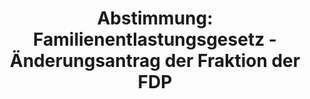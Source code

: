---
abstimmung:
  abstimmung: 2
  bundestagssitzung: 39
  legislaturperiode: 19
categories:
- Todo
data:
- title: Abstimmungsergebnis 20180614_2-data.pdf
  url: /res/2021-btw/abstimmungsergebnisse/20180614_2-data.pdf
- title: Abstimmungsergebnis 20180614_2_xls-data.xls
  url: /res/2021-btw/abstimmungsergebnisse/20180614_2_xls-data.xls
- title: Abstimmungsergebnis 20180614_2_xls-datacsv
  url: /res/2021-btw/abstimmungsergebnisse/csv/20180614_2_xls-datacsv
ergebnis:
  afd:
    enthaltung: 0
    gesamt: 92
    ja: 0
    nein: 82
    nichtabgegeben: 10
    ungueltig: 0
  bü90/gr:
    enthaltung: 0
    gesamt: 67
    ja: 0
    nein: 63
    nichtabgegeben: 4
    ungueltig: 0
  cdu/csu:
    enthaltung: 0
    gesamt: 246
    ja: 230
    nein: 0
    nichtabgegeben: 16
    ungueltig: 0
  die linke.:
    enthaltung: 0
    gesamt: 69
    ja: 0
    nein: 62
    nichtabgegeben: 7
    ungueltig: 0
  fdp:
    enthaltung: 0
    gesamt: 80
    ja: 73
    nein: 0
    nichtabgegeben: 7
    ungueltig: 0
  file: 20180614_2_xls-data.xls
  fraktionslos:
    enthaltung: 2
    gesamt: 2
    ja: 0
    nein: 0
    nichtabgegeben: 0
    ungueltig: 0
  spd:
    enthaltung: 0
    gesamt: 153
    ja: 142
    nein: 3
    nichtabgegeben: 8
    ungueltig: 0
layout: abstimmung
links:
- title: Link zu bundestag.de
  url: https://www.bundestag.de/parlament/plenum/abstimmung/abstimmung?id=552
preview: 'Deutscher Bundestag


  39. Sitzung des Deutschen Bundestages

  am Donnerstag, 14. Juni 2018


  Endgültiges Ergebnis der Namentlichen Abstimmung Nr. 2


  Beschlussempfehlung des Auswärtigen Ausschusses (3. Ausschuss) zu dem Antrag der

  Bundesregierung

  Fortsetzung der Beteiligung bewaffneter deutscher Streitkräfte an EUNAVFOR MED

  Operation SOPHIA

  Drs. 19/2381 und 19/2668'
tags:
- Todo
title: 'Abstimmung: Familienentlastungsgesetz - Änderungsantrag der Fraktion der FDP'
---